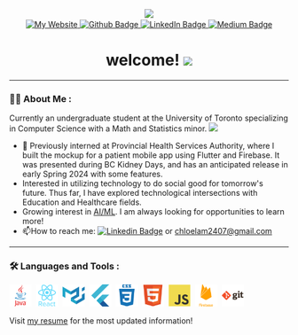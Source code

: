 <div id="header" align="center">
  <img src="https://media.giphy.com/media/hpXdHPfFI5wTABdDx9/giphy.gif" width="200"/>
  <div id="badges">
    <a href="https://chloelam.ca/">
      <img src="https://img.shields.io/badge/My%20Website-pink?style=for-the-badge" alt="My Website"/>
    </a>
    <a href="https://github.com/chloe2407">
      <img src="https://img.shields.io/badge/Github-black?style=for-the-badge&logo=github&logoColor=white" alt="Github Badge"/>
    </a>
    <a href="https://www.linkedin.com/in/chloe-lam-2407/">
      <img src="https://img.shields.io/badge/LinkedIn-blue?style=for-the-badge&logo=linkedin&logoColor=white" alt="LinkedIn Badge"/>
    </a>
    <a href="https://medium.com/@chloelam2407">
       <img src="https://img.shields.io/badge/Medium-black?style=for-the-badge&logo=medium&logoColor=white" alt="Medium Badge"/>
    </a>
    <h1>
    welcome!
    <img src="https://media.giphy.com/media/hvRJCLFzcasrR4ia7z/giphy.gif" width="30px"/>
  </h1>
  </div>
</div>

---

### :woman_technologist: About Me :
Currently an undergraduate student at the University of Toronto specializing in Computer Science with a Math and Statistics minor. <img src="https://media.giphy.com/media/WUlplcMpOCEmTGBtBW/giphy.gif" width="30">


- :telescope: Previously interned at Provincial Health Services Authority, where I built the mockup for a patient mobile app using Flutter and Firebase. It was presented during BC Kidney Days, and has an anticipated release in early Spring 2024 with some features.
- Interested in utilizing technology to do social good for tomorrow's future. Thus far, I have explored technological intersections with Education and Healthcare fields.
- Growing interest in <a href="https://medium.com/@chloelam2407/ive-always-been-fascinated-by-artificial-intelligence-38717afbc3f0">AI/ML</a>. I am always looking for opportunities to learn more!
- :mailbox:How to reach me: [![Linkedin Badge](https://img.shields.io/badge/-LinkedIn-blue?style=flat&logo=Linkedin&logoColor=white)](https://www.linkedin.com/in/chloe-lam-2407/) or chloelam2407@gmail.com

---

### :hammer_and_wrench: Languages and Tools :
<div>
  <img src="https://github.com/devicons/devicon/blob/master/icons/java/java-original-wordmark.svg" title="Java" alt="Java" width="40" height="40"/>&nbsp;
  <img src="https://github.com/devicons/devicon/blob/master/icons/react/react-original-wordmark.svg" title="React" alt="React" width="40" height="40"/>&nbsp;
  <img src="https://github.com/devicons/devicon/blob/master/icons/materialui/materialui-original.svg" title="Material UI" alt="Material UI" width="40" height="40"/>&nbsp;
  <img src="https://github.com/devicons/devicon/blob/master/icons/flutter/flutter-original.svg" title="Flutter" alt="Flutter" width="40" height="40"/>&nbsp;
  <img src="https://github.com/devicons/devicon/blob/master/icons/css3/css3-plain-wordmark.svg"  title="CSS3" alt="CSS" width="40" height="40"/>&nbsp;
  <img src="https://github.com/devicons/devicon/blob/master/icons/html5/html5-original.svg" title="HTML5" alt="HTML" width="40" height="40"/>&nbsp;
  <img src="https://github.com/devicons/devicon/blob/master/icons/javascript/javascript-original.svg" title="JavaScript" alt="JavaScript" width="40" height="40"/>&nbsp;
  <img src="https://github.com/devicons/devicon/blob/master/icons/firebase/firebase-plain-wordmark.svg" title="Firebase" alt="Firebase" width="40" height="40"/>&nbsp;
  <img src="https://github.com/devicons/devicon/blob/master/icons/git/git-original-wordmark.svg" title="Git" **alt="Git" width="40" height="40"/>
</div>

Visit <a href="https://github.com/chloe2407/chloe-resume/tree/main">my resume</a> for the most updated information!

